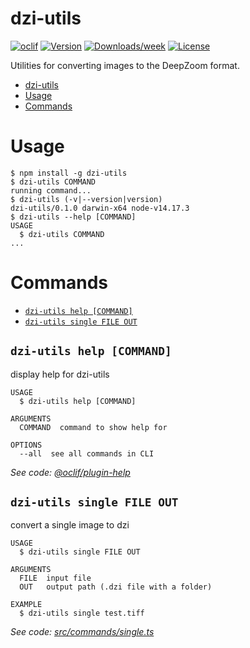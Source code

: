 # dzi-utils

[![oclif](https://img.shields.io/badge/cli-oclif-brightgreen.svg)](https://oclif.io)
[![Version](https://img.shields.io/npm/v/dzi-utils.svg)](https://npmjs.org/package/dzi-utils)
[![Downloads/week](https://img.shields.io/npm/dw/dzi-utils.svg)](https://npmjs.org/package/dzi-utils)
[![License](https://img.shields.io/npm/l/dzi-utils.svg)](https://github.com/@czbiohub/dzi-utils/blob/master/package.json)

Utilities for converting images to the DeepZoom format.

<!-- toc -->
* [dzi-utils](#dzi-utils)
* [Usage](#usage)
* [Commands](#commands)
<!-- tocstop -->

# Usage

<!-- usage -->
```sh-session
$ npm install -g dzi-utils
$ dzi-utils COMMAND
running command...
$ dzi-utils (-v|--version|version)
dzi-utils/0.1.0 darwin-x64 node-v14.17.3
$ dzi-utils --help [COMMAND]
USAGE
  $ dzi-utils COMMAND
...
```
<!-- usagestop -->

# Commands

<!-- commands -->
* [`dzi-utils help [COMMAND]`](#dzi-utils-help-command)
* [`dzi-utils single FILE OUT`](#dzi-utils-single-file-out)

## `dzi-utils help [COMMAND]`

display help for dzi-utils

```
USAGE
  $ dzi-utils help [COMMAND]

ARGUMENTS
  COMMAND  command to show help for

OPTIONS
  --all  see all commands in CLI
```

_See code: [@oclif/plugin-help](https://github.com/oclif/plugin-help/blob/v3.2.3/src/commands/help.ts)_

## `dzi-utils single FILE OUT`

convert a single image to dzi

```
USAGE
  $ dzi-utils single FILE OUT

ARGUMENTS
  FILE  input file
  OUT   output path (.dzi file with a folder)

EXAMPLE
  $ dzi-utils single test.tiff
```

_See code: [src/commands/single.ts](https://github.com/czbiohub/dzi-utils/blob/v0.1.0/src/commands/single.ts)_
<!-- commandsstop -->

